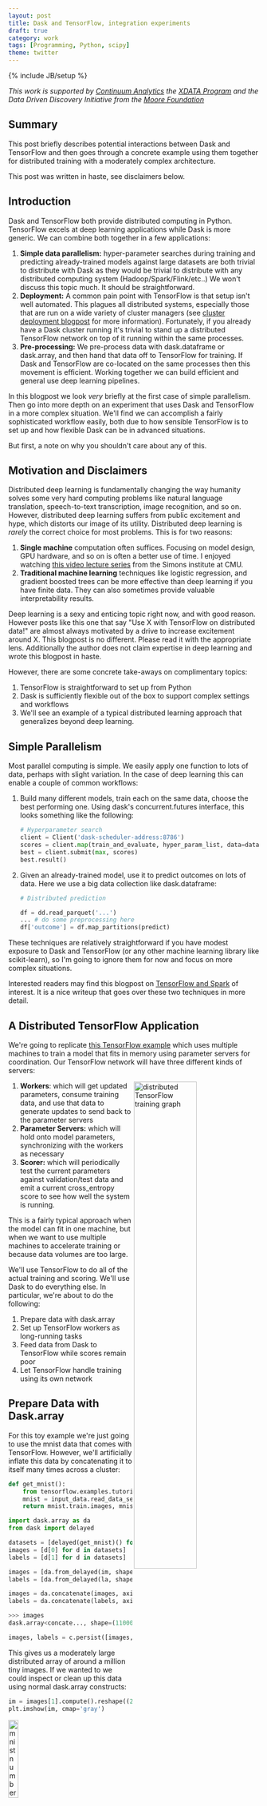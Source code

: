```yaml
---
layout: post
title: Dask and TensorFlow, integration experiments
draft: true
category: work
tags: [Programming, Python, scipy]
theme: twitter
---
```

{% include JB/setup %}

*This work is supported by [Continuum Analytics](http://continuum.io)
the [XDATA Program](http://www.darpa.mil/program/XDATA)
and the Data Driven Discovery Initiative from the [Moore
Foundation](https://www.moore.org/)*

Summary
-------

This post briefly describes potential interactions between Dask and TensorFlow
and then goes through a concrete example using them together for distributed
training with a moderately complex architecture.

This post was written in haste, see disclaimers below.


Introduction
------------

Dask and TensorFlow both provide distributed computing in Python.
TensorFlow excels at deep learning applications while Dask is more generic.
We can combine both together in a few applications:

1.  **Simple data parallelism:** hyper-parameter searches during training
    and predicting already-trained models against large datasets are both
    trivial to distribute with Dask as they would be trivial to distribute with
    any distributed computing system (Hadoop/Spark/Flink/etc..)  We won't
    discuss this topic much.  It should be straightforward.
2.  **Deployment:** A common pain point with TensorFlow is that setup isn't
    well automated.  This plagues all distributed systems, especially those
    that are run on a wide variety of cluster managers (see [cluster deployment
    blogpost](http://matthewrocklin.com/blog/work/2016/09/22/cluster-deployments)
    for more information).  Fortunately, if you already have a Dask cluster
    running it's trivial to stand up a distributed TensorFlow network on
    top of it running within the same processes.
3.  **Pre-processing:** We pre-process data with dask.dataframe or dask.array,
    and then hand that data off to TensorFlow for training.  If Dask and
    TensorFlow are co-located on the same processes then this movement is
    efficient.  Working together we can build efficient and general use deep
    learning pipelines.

In this blogpost we look *very* briefly at the first case of simple
parallelism.  Then go into more depth on an experiment that uses Dask and
TensorFlow in a more complex situation.  We'll find we can accomplish a fairly
sophisticated workflow easily, both due to how sensible TensorFlow is to set up
and how flexible Dask can be in advanced situations.

But first, a note on why you shouldn't care about any of this.


Motivation and Disclaimers
--------------------------

Distributed deep learning is fundamentally changing the way humanity solves
some very hard computing problems like natural language translation,
speech-to-text transcription, image recognition, and so on.  However, distributed
deep learning suffers from public excitement and hype, which distorts our image
of its utility.  Distributed deep learning is *rarely* the correct choice for
most problems.  This is for two reasons:

1.  **Single machine** computation often suffices.  Focusing on model design,
    GPU hardware, and so on is often a better use of time.  I enjoyed watching [this
    video lecture series](https://simons.berkeley.edu/talks/tutorial-deep-learning)
    from the Simons institute at CMU.
2.  **Traditional machine learning** techniques like logistic regression, and
    gradient boosted trees can be more effective than deep learning if you have
    finite data.  They can also sometimes provide valuable interpretability
    results.

Deep learning is a sexy and enticing topic right now, and with good reason.
However posts like this one that say "Use X with TensorFlow on distributed
data!" are almost always motivated by a drive to increase excitement around X.
This blogpost is no different.  Please read it with the appropriate lens.
Additionally the author does not claim expertise in deep learning and wrote
this blogpost in haste.

However, there are some concrete take-aways on complimentary topics:

1.  TensorFlow is straightforward to set up from Python
2.  Dask is sufficiently flexible out of the box to support complex settings
    and workflows
3.  We'll see an example of a typical distributed learning approach that
    generalizes beyond deep learning.


Simple Parallelism
------------------

Most parallel computing is simple.  We easily apply one function to lots of
data, perhaps with slight variation.  In the case of deep learning this
can enable a couple of common workflows:

1.  Build many different models, train each on the same data, choose the best
    performing one.  Using dask's concurrent.futures interface, this looks
    something like the following:

    ```python
    # Hyperparameter search
    client = Client('dask-scheduler-address:8786')
    scores = client.map(train_and_evaluate, hyper_param_list, data=data)
    best = client.submit(max, scores)
    best.result()
    ```

2.  Given an already-trained model, use it to predict outcomes on lots of data.
    Here we use a big data collection like dask.dataframe:

    ```python
    # Distributed prediction

    df = dd.read_parquet('...')
    ... # do some preprocessing here
    df['outcome'] = df.map_partitions(predict)
    ```

These techniques are relatively straightforward if you have modest exposure to
Dask and TensorFlow (or any other machine learning library like scikit-learn),
so I'm going to ignore them for now and focus on more complex situations.

Interested readers may find this blogpost on
[TensorFlow and Spark](https://databricks.com/blog/2016/01/25/deep-learning-with-apache-spark-and-tensorflow.html)
of interest.  It is a nice writeup that goes over these two techniques in more
detail.


A Distributed TensorFlow Application
------------------------------------

We're going to replicate [this TensorFlow example](https://github.com/tensorflow/tensorflow/blob/master/tensorflow/tools/dist_test/python/mnist_replica.py)
which uses multiple machines to train a model that fits in memory using
parameter servers for coordination.  Our TensorFlow network will have three
different kinds of servers:

<img src="{{ BASE_PATH }}/images/tensorflow-distributed-network.svg"
     width="50%"
     align="right"
     alt="distributed TensorFlow training graph">

1.  **Workers**: which will get updated parameters, consume training data, and
    use that data to generate updates to send back to the parameter servers
2.  **Parameter Servers:** which will hold onto model parameters, synchronizing
    with the workers as necessary
3.  **Scorer:** which will periodically test the current parameters against
    validation/test data and emit a current cross_entropy score to see how well
    the system is running.

This is a fairly typical approach when the model can fit in one machine, but
when we want to use multiple machines to accelerate training or because data
volumes are too large.

We'll use TensorFlow to do all of the actual training and scoring.  We'll use
Dask to do everything else.  In particular, we're about to do the following:

1.  Prepare data with dask.array
2.  Set up TensorFlow workers as long-running tasks
3.  Feed data from Dask to TensorFlow while scores remain poor
4.  Let TensorFlow handle training using its own network


Prepare Data with Dask.array
----------------------------

For this toy example we're just going to use the mnist data that comes with
TensorFlow.  However, we'll artificially inflate this data by concatenating
it to itself many times across a cluster:

```python
def get_mnist():
    from tensorflow.examples.tutorials.mnist import input_data
    mnist = input_data.read_data_sets('/tmp/mnist-data', one_hot=True)
    return mnist.train.images, mnist.train.labels

import dask.array as da
from dask import delayed

datasets = [delayed(get_mnist)() for i in range(20)]  # 20 versions of same dataset
images = [d[0] for d in datasets]
labels = [d[1] for d in datasets]

images = [da.from_delayed(im, shape=(55000, 784), dtype='float32') for im in images]
labels = [da.from_delayed(la, shape=(55000, 10), dtype='float32') for la in labels]

images = da.concatenate(images, axis=0)
labels = da.concatenate(labels, axis=0)

>>> images
dask.array<concate..., shape=(1100000, 784), dtype=float32, chunksize=(55000, 784)>

images, labels = c.persist([images, labels])  # persist data in memory
```

This gives us a moderately large distributed array of around a million tiny
images.  If we wanted to we could inspect or clean up this data using normal
dask.array constructs:

```python
im = images[1].compute().reshape((28, 28))
plt.imshow(im, cmap='gray')
```

<img src="{{ BASE_PATH }}/images/tf-images-one.png"
     width="20%"
     alt="mnist number 3">


```python
im = images.mean(axis=0).compute().reshape((28, 28))
plt.imshow(im, cmap='gray')
```

<img src="{{ BASE_PATH }}/images/tf-images-mean.png"
     width="20%"
     alt="mnist mean">

```python
im = images.var(axis=0).compute().reshape((28, 28))
plt.imshow(im, cmap='gray')
```

<img src="{{ BASE_PATH }}/images/tf-images-var.png"
     width="20%"
     alt="mnist var">

This shows off how one can use Dask collections to clean up and provide
pre-processing and feature generation on data in parallel before sending it to
TensorFlow.  In our simple case we won't actually do any of this, but it's
useful in more real-world situations.

Finally, after doing our preprocessing on the distributed array of all of our
data we're going to collect images and labels together and batch them into
smaller chunks.  Again we use some dask.array constructs and
[dask.delayed](http://dask.pydata.org/en/latest/delayed.html) when things get
messy.

```python
images = images.rechunk((10000, 784))
labels = labels.rechunk((10000, 10))

images = images.to_delayed().flatten().tolist()
labels = labels.to_delayed().flatten().tolist()
batches = [delayed([im, la]) for im, la in zip(images, labels)]

batches = c.compute(batches)
```

Now we have a few hundred pairs of NumPy arrays in distributed memory waiting
to be sent to a TensorFlow worker.


Setting up TensorFlow workers alongside Dask workers
----------------------------------------------------

Dask workers are just normal Python processes.  TensorFlow can launch itself
from a normal Python process.  We've made a small function
[here](https://github.com/mrocklin/dask-tensorflow/blob/6fdadb6f52935788d593bdc01d441cfd9ad6a3be/dask_tensorflow/core.py)
that launches TensorFlow servers alongside Dask workers using Dask's ability to
run long-running tasks and maintain user-defined state.  All together, this is
about 80 lines of code (including comments and docstrings) and allows us to
define our TensorFlow network on top of Dask as follows:

    $ pip install git+https://github.com/mrocklin/dask-tensorflow

```python
from dask.distibuted import Client  # we already had this above
client = Client('dask-scheduler-address:8786')

from dask_tensorflow import start_tensorflow
tf_spec, dask_spec = start_tensorflow(client, ps=1, worker=4, scorer=1)

>>> tf_spec.as_dict()
{'ps': ['192.168.100.1:2227'],
 'scorer': ['192.168.100.2:2222'],
 'worker': ['192.168.100.3:2223',
            '192.168.100.4:2224',
            '192.168.100.5:2225',
            '192.168.100.6:2226']}

>>> dask_spec
{'ps': ['tcp://192.168.100.1:34471'],
 'scorer': ['tcp://192.168.100.2:40623'],
 'worker': ['tcp://192.168.100.3:33075',
            'tcp://192.168.100.4:37123',
            'tcp://192.168.100.5:32839',
            'tcp://192.168.100.6:36822']}
```

This starts three groups of TensorFlow servers in the Dask worker processes.
TensorFlow will manage its own communication but co-exist right alongside Dask
in the same machines and in the same shared memory spaces (note that in the
specs above the IP addresses match but the ports differ).

This also sets up a normal Python queue along which Dask can safely send
information to TensorFlow.  This is how we'll send those batches of training
data between the two services.


Define TensorFlow Model and Distribute Roles
--------------------------------------------

Now is the part of the blogpost where my expertise wanes.  I'm just going to
copy-paste-and-modify a canned example from the TensorFlow documentation.  This
is a simplistic model for this problem and it's entirely possible that I'm
making transcription errors.  But still, it should get the point across.  You
can safely ignore most of this code.  Dask stuff gets interesting again
towards the bottom:


```python
import math
import tempfile
import time
from queue import Empty

IMAGE_PIXELS = 28
hidden_units = 100
learning_rate = 0.01
sync_replicas = False
replicas_to_aggregate = len(dask_spec['worker'])

def model(server):
    worker_device = "/job:%s/task:%d" % (server.server_def.job_name,
                                         server.server_def.task_index)
    task_index = server.server_def.task_index
    is_chief = task_index == 0

    with tf.device(tf.train.replica_device_setter(
                      worker_device=worker_device,
                      ps_device="/job:ps/cpu:0",
                      cluster=tf_spec)):

        global_step = tf.Variable(0, name="global_step", trainable=False)

        # Variables of the hidden layer
        hid_w = tf.Variable(
            tf.truncated_normal(
                [IMAGE_PIXELS * IMAGE_PIXELS, hidden_units],
                stddev=1.0 / IMAGE_PIXELS),
            name="hid_w")
        hid_b = tf.Variable(tf.zeros([hidden_units]), name="hid_b")

        # Variables of the softmax layer
        sm_w = tf.Variable(
            tf.truncated_normal(
                [hidden_units, 10],
                stddev=1.0 / math.sqrt(hidden_units)),
            name="sm_w")
        sm_b = tf.Variable(tf.zeros([10]), name="sm_b")

        # Ops: located on the worker specified with task_index
        x = tf.placeholder(tf.float32, [None, IMAGE_PIXELS * IMAGE_PIXELS])
        y_ = tf.placeholder(tf.float32, [None, 10])

        hid_lin = tf.nn.xw_plus_b(x, hid_w, hid_b)
        hid = tf.nn.relu(hid_lin)

        y = tf.nn.softmax(tf.nn.xw_plus_b(hid, sm_w, sm_b))
        cross_entropy = -tf.reduce_sum(y_ * tf.log(tf.clip_by_value(y, 1e-10, 1.0)))

        opt = tf.train.AdamOptimizer(learning_rate)

        if sync_replicas:
            if replicas_to_aggregate is None:
                replicas_to_aggregate = num_workers
            else:
                replicas_to_aggregate = replicas_to_aggregate

            opt = tf.train.SyncReplicasOptimizer(
                      opt,
                      replicas_to_aggregate=replicas_to_aggregate,
                      total_num_replicas=num_workers,
                      name="mnist_sync_replicas")

        train_step = opt.minimize(cross_entropy, global_step=global_step)

        if sync_replicas:
            local_init_op = opt.local_step_init_op
            if is_chief:
                local_init_op = opt.chief_init_op

            ready_for_local_init_op = opt.ready_for_local_init_op

            # Initial token and chief queue runners required by the sync_replicas mode
            chief_queue_runner = opt.get_chief_queue_runner()
            sync_init_op = opt.get_init_tokens_op()

        init_op = tf.global_variables_initializer()
        train_dir = tempfile.mkdtemp()

        if sync_replicas:
          sv = tf.train.Supervisor(
              is_chief=is_chief,
              logdir=train_dir,
              init_op=init_op,
              local_init_op=local_init_op,
              ready_for_local_init_op=ready_for_local_init_op,
              recovery_wait_secs=1,
              global_step=global_step)
        else:
          sv = tf.train.Supervisor(
              is_chief=is_chief,
              logdir=train_dir,
              init_op=init_op,
              recovery_wait_secs=1,
              global_step=global_step)

        sess_config = tf.ConfigProto(
            allow_soft_placement=True,
            log_device_placement=False,
            device_filters=["/job:ps", "/job:worker/task:%d" % task_index])

        # The chief worker (task_index==0) session will prepare the session,
        # while the remaining workers will wait for the preparation to complete.
        if is_chief:
          print("Worker %d: Initializing session..." % task_index)
        else:
          print("Worker %d: Waiting for session to be initialized..." %
                task_index)

        sess = sv.prepare_or_wait_for_session(server.target, config=sess_config)

        if sync_replicas and is_chief:
          # Chief worker will start the chief queue runner and call the init op.
          sess.run(sync_init_op)
          sv.start_queue_runners(sess, [chief_queue_runner])

        return sess, x, y_, train_step, global_step, cross_entropy


def ps_task():
    with local_client() as c:
        c.worker.tensorflow_server.join()


def scoring_task():
    with local_client() as c:
        # Scores Channel
        scores = c.channel('scores', maxlen=10)

        # Make Model
        server = c.worker.tensorflow_server
        sess, _, _, _, _, cross_entropy = model(c.worker.tensorflow_server)

        # Testing Data
        from tensorflow.examples.tutorials.mnist import input_data
        mnist = input_data.read_data_sets('/tmp/mnist-data', one_hot=True)
        test_data = {x: mnist.validation.images,
                     y_: mnist.validation.labels}

        # Main Loop
        while True:
            score = sess.run(cross_entropy, feed_dict=test_data)
            scores.append(float(score))

            time.sleep(1)


def worker_task():
    with local_client() as c:
        scores = c.channel('scores')
        num_workers = replicas_to_aggregate = len(dask_spec['worker'])

        server = c.worker.tensorflow_server
        queue = c.worker.tensorflow_queue

        # Make model
        sess, x, y_, train_step, global_step, _= model(c.worker.tensorflow_server)

        # Main loop
        while not scores or scores.data[-1] > 1000:
            try:
                batch = queue.get(timeout=0.5)
            except Empty:
                continue

            train_data = {x: batch[0],
                          y_: batch[1]}

            sess.run([train_step, global_step], feed_dict=train_data)
```

The last three functions defined here, `ps_task`, `scorer_task` and
`worker_task` are functions that we want to run on each of our three groups of
TensorFlow server types.  The parameter server task just starts a long-running
task and passively joins the TensorFlow network:

```python
def ps_task():
    with local_client() as c:
        c.worker.tensorflow_server.join()
```

The scorer task opens up an [inter-worker
channel](http://distributed.readthedocs.io/en/latest/channels.html) of
communication named "scores", creates the TensorFlow model, then every second
scores the current state of the model against validation data.  It reports the
score on the inter-worker channel:

```python
def scoring_task():
    with local_client() as c:
        scores = c.channel('scores')  #  inter-worker channel

        # Make Model
        sess, _, _, _, _, cross_entropy = model(c.worker.tensorflow_server)

        ...

        while True:
            score = sess.run(cross_entropy, feed_dict=test_data)
            scores.append(float(score))
            time.sleep(1)
```

The worker task makes the model, listens on the Dask-TensorFlow Queue for new
training data, and continues training until the last reported score is good
enough.

```python
def worker_task():
    with local_client() as c:
        scores = c.channel('scores')

        queue = c.worker.tensorflow_queue

        # Make model
        sess, x, y_, train_step, global_step, _ = model(c.worker.tensorflow_server)

        while scores.data[-1] > 1000:
            batch = queue.get()

            train_data = {x: batch[0],
                          y_: batch[1]}

            sess.run([train_step, global_step], feed_dict=train_data)
```

We launch these tasks on the Dask workers that have the corresponding
TensorFlow servers (see `tf_spec` and `dask_spec` above):

```python
ps_tasks = [c.submit(ps_task, workers=worker)
            for worker in dask_spec['ps']]

worker_tasks = [c.submit(worker_task, workers=addr, pure=False)
                for addr in dask_spec['worker']]

scorer_task = c.submit(scoring_task, workers=dask_spec['scorer'][0])
```

This starts long-running tasks that just sit there, waiting for external
stimulation:

<img src="{{ BASE_PATH }}/images/tf-long-running-task.png"
     width="70%"
     alt="long running TensorFlow tasks">


Finally we construct a function to dump each of our batches of data
from our Dask.array (from the very beginning of this post) into the
Dask-TensorFlow queues on our workers.  We make sure to only run these tasks
where the Dask-worker has a corresponding TensorFlow training worker:

```python
from distributed.worker_client import get_worker

def transfer_dask_to_tensorflow(batch):
    worker = get_worker()
    worker.tensorflow_queue.put(batch)

dump = c.map(transfer_dask_to_tensorflow, batches,
             workers=dask_spec['worker'], pure=False)
```

If we want to we can track progress in our local session by subscribing to the
same inter-worker channel:

```python
scores = c.channel('scores')
```

We can use this to repeatedly dump data into the workers over and over again
until they converge.

```python
while scores.data[-1] > 1000:
    dump = c.map(transfer_dask_to_tensorflow, batches,
                 workers=dask_spec['worker'], pure=False)
    wait(dump)
```


Conclusion
----------

We discussed a non-trivial way to use TensorFlow to accomplish distributed
machine learning.  We used Dask to support TensorFlow in a few ways:

1.  Trivially setup the TensorFlow network
2.  Prepare and clean data
3.  Coordinate progress and stopping criteria

We found it convenient that Dask and TensorFlow could play nicely with each
other.  Dask supported TensorFlow without getting in the way.  The fact that
both libraries play nicely within Python and the greater PyData stack
(NumPy/Pandas) makes it trivial to move data between them without costly or
complex tricks.

This is also the first blogpost that I've written that, from a Dask
perspective, uses some more complex features like [long running
tasks](http://distributed.readthedocs.io/en/latest/task-launch.html#submit-tasks-from-worker)
or publishing state between workers with
[channels](http://distributed.readthedocs.io/en/latest/channels.html).  These
more advanced features are invaluable when creating more complex/bespoke
parallel computing systems, such as are often found within companies.


What we could have done better
------------------------------

From a deep learning perspective this example is both elementary and incomplete.  It
would have been nice to train on a dataset that was larger and more complex
than MNIST.  Also it would be nice to see the effects of training over time and
the performance of using different numbers of workers.  In defense of this
blogpost I can only claim that Dask shouldn't affect any of these scaling
results, because TensorFlow is entirely in control at these stages and
TensorFlow already has plenty of published scaling information.

Generally speaking though, this experiment was done in a weekend afternoon and
the blogpost was written in a few hours shortly afterwards.  If anyone is
interested in performing and publishing about a more serious distributed deep
learning experiment with TensorFlow and Dask I would be happy to support them
on the Dask side.  I think that there is plenty to learn here about best
practices.
